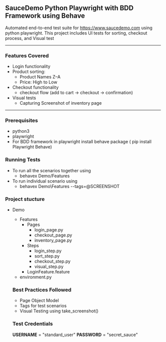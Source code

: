 ## SauceDemo Python Playwright with BDD Framework using Behave

Automated end-to-end test suite for https://www.saucedemo.com using python playwright. 
This project includes UI tests for sorting, checkout process, and Visual test

---

### Features Covered

- Login functionality
- Product sorting:  
  - Product Names Z–A  
  - Price: High to Low  
- Checkout functionality
  - checkout flow (add to cart → checkout → confirmation)
- Visual tests
  - Capturing Screenshot of inventory page 

---
### Prerequisites

- python3
- playwright
- For BDD framework in playwright install behave package ( pip install Playwright Behave)

### Running Tests
-  To run all the scenarios together using
   - behavex Demo/Features
-  To run individual scenario using
   - behavex Demo\Features --tags=@SCREENSHOT
 
### Project stucture
- Demo
  -  Features
      -  Pages
          - login_page.py
          - checkout_page.py
          - inventory_page.py
      -  Steps
          -  login_step.py
          -  sort_step.py
          -  checkout_step.py
          -  visual_step.py
      -  LoginFeature.feature
  -  environment.py
 
  ### Best Practices Followed
    - Page Object Model
    - Tags for test scenarios
    - Visual Testing using take_screenshot()
 
  ### Test Credentials
  **USERNAME** = "standard_user"
  **PASSWORD** = "secret_sauce"
